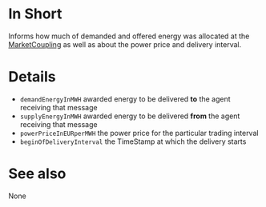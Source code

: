 # In Short

Informs how much of demanded and offered energy was allocated at the [MarketCoupling](../Agents/MarketCoupling.md) as well as about the power price and delivery interval.

# Details

* `demandEnergyInMWH` awarded energy to be delivered **to** the agent receiving that message
* `supplyEnergyInMWH` awarded energy to be delivered **from** the agent receiving that message
* `powerPriceInEURperMWH` the power price for the particular trading interval
* `beginOfDeliveryInterval` the TimeStamp at which the delivery starts

# See also

None